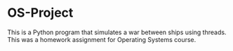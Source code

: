 # OS-Project
This is a Python program that simulates a war between ships using threads. This was a homework assignment for Operating Systems course.

